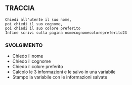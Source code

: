 ## TRACCIA 

```
Chiedi all'utente il suo nome,
poi chiedi il suo cognome,
poi chiedi il suo colore preferito
Infine scrivi sulla pagina nomecognomecolorepreferito23
```

### SVOLGIMENTO

- Chiedo il nome
- Chiedo il cognome 
- Chiedo il colore preferito
- Calcolo le 3 informazioni e le salvo in una variabile
- Stampo la variabile con le informazioni salvate